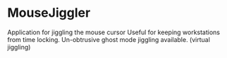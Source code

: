 # MouseJiggler
Application for jiggling the mouse cursor
Useful for keeping workstations from time locking.
Un-obtrusive ghost mode jiggling available. (virtual jiggling)
